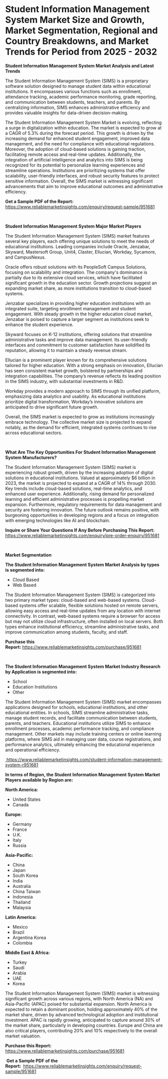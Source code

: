 <p><h1>Student Information Management System Market Size and Growth, Market Segmentation, Regional and Country Breakdowns, and Market Trends for Period from 2025 -  2032</h1></p><p><strong>Student Information Management System Market Analysis and Latest Trends</strong></p>
<p><p>The Student Information Management System (SIMS) is a proprietary software solution designed to manage student data within educational institutions. It encompasses various functions such as enrollment, attendance tracking, academic performance monitoring, grade reporting, and communication between students, teachers, and parents. By centralizing information, SIMS enhances administrative efficiency and provides valuable insights for data-driven decision-making.</p><p>The Student Information Management System Market is evolving, reflecting a surge in digitalization within education. The market is expected to grow at a CAGR of 5.3% during the forecast period. This growth is driven by the increasing demand for enhanced student engagement, improved data management, and the need for compliance with educational regulations. Moreover, the adoption of cloud-based solutions is gaining traction, facilitating remote access and real-time updates. Additionally, the integration of artificial intelligence and analytics into SIMS is being recognized for its potential to personalize learning experiences and streamline operations. Institutions are prioritizing systems that offer scalability, user-friendly interfaces, and robust security features to protect sensitive information. Overall, the SIMS market is witnessing significant advancements that aim to improve educational outcomes and administrative efficiency.</p></p>
<p><strong>Get a Sample PDF of the Report:&nbsp;</strong> <a href="https://www.reliablemarketinsights.com/enquiry/request-sample/951681?utm_campaign=3278&utm_medium=2&utm_source=Github&utm_content=ia&utm_term=17042025&utm_id=student-information-management-system">https://www.reliablemarketinsights.com/enquiry/request-sample/951681</a></p>
<p>&nbsp;</p>
<p><strong>Student Information Management System Major Market Players</strong></p>
<p><p>The Student Information Management System (SIMS) market features several key players, each offering unique solutions to meet the needs of educational institutions. Leading companies include Oracle, Jenzabar, Skyward, Mastersoft Group, Unit4, Claster, Ellucian, Workday, Sycamore, and CampusNexus.</p><p>Oracle offers robust solutions with its PeopleSoft Campus Solutions, focusing on scalability and integration. The company's dominance is partially due to its extensive cloud services, which have facilitated significant growth in the education sector. Growth projections suggest an expanding market share, as more institutions transition to cloud-based systems.</p><p>Jenzabar specializes in providing higher education institutions with an integrated suite, targeting enrollment management and student engagement. With steady growth in the higher education cloud market, Jenzabar is poised to capture a larger segment as institutions seek to enhance the student experience.</p><p>Skyward focuses on K-12 institutions, offering solutions that streamline administrative tasks and improve data management. Its user-friendly interfaces and commitment to customer satisfaction have solidified its reputation, allowing it to maintain a steady revenue stream.</p><p>Ellucian is a prominent player known for its comprehensive solutions tailored for higher education. With a strong emphasis on innovation, Ellucian has seen consistent market growth, bolstered by partnerships and integration capabilities. The company’s revenue reflects its leading position in the SIMS industry, with substantial investments in R&D.</p><p>Workday provides a modern approach to SIMS through its unified platform, emphasizing data analytics and usability. As educational institutions prioritize digital transformation, Workday’s innovative solutions are anticipated to drive significant future growth.</p><p>Overall, the SIMS market is expected to grow as institutions increasingly embrace technology. The collective market size is projected to expand notably, as the demand for efficient, integrated systems continues to rise across educational sectors.</p></p>
<p>&nbsp;</p>
<p><strong>What Are The Key Opportunities For Student Information Management System Manufacturers?</strong></p>
<p><p>The Student Information Management System (SIMS) market is experiencing robust growth, driven by the increasing adoption of digital solutions in educational institutions. Valued at approximately $6 billion in 2023, the market is projected to expand at a CAGR of 14% through 2030. Key trends include cloud-based solutions, real-time analytics, and enhanced user experience. Additionally, rising demand for personalized learning and efficient administrative processes is propelling market expansion. Furthermore, regulatory requirements for data management and security are fostering innovation. The future outlook remains positive, with burgeoning opportunities in developing regions and a focus on integration with emerging technologies like AI and blockchain.</p></p>
<p><strong>Inquire or Share Your Questions If Any Before Purchasing This Report:</strong> <a href="https://www.reliablemarketinsights.com/enquiry/pre-order-enquiry/951681?utm_campaign=3278&utm_medium=2&utm_source=Github&utm_content=ia&utm_term=17042025&utm_id=student-information-management-system">https://www.reliablemarketinsights.com/enquiry/pre-order-enquiry/951681</a></p>
<p>&nbsp;</p>
<p><strong>Market Segmentation</strong></p>
<p><strong>The Student Information Management System Market Analysis by types is segmented into:</strong></p>
<p><ul><li>Cloud Based</li><li>Web Based</li></ul></p>
<p><p>The Student Information Management System (SIMS) is categorized into two primary market types: cloud-based and web-based systems. Cloud-based systems offer scalable, flexible solutions hosted on remote servers, allowing easy access and real-time updates from any location with internet connectivity. In contrast, web-based systems require a browser for access but may not utilize cloud infrastructure, often installed on local servers. Both types enhance institutional efficiency, streamline administrative tasks, and improve communication among students, faculty, and staff.</p></p>
<p><strong>Purchase this Report:&nbsp;</strong><a href="https://www.reliablemarketinsights.com/purchase/951681?utm_campaign=3278&utm_medium=2&utm_source=Github&utm_content=ia&utm_term=17042025&utm_id=student-information-management-system">https://www.reliablemarketinsights.com/purchase/951681</a></p>
<p>&nbsp;</p>
<p><strong>The Student Information Management System Market Industry Research by Application is segmented into:</strong></p>
<p><ul><li>School</li><li>Education Institutions</li><li>Other</li></ul></p>
<p><p>The Student Information Management System (SIMS) market encompasses applications designed for schools, educational institutions, and other educational entities. In schools, SIMS streamline administrative tasks, manage student records, and facilitate communication between students, parents, and teachers. Educational institutions utilize SIMS to enhance enrollment processes, academic performance tracking, and compliance management. Other markets may include training centers or online learning platforms, where SIMS aid in managing user data, course registrations, and performance analytics, ultimately enhancing the educational experience and operational efficiency.</p></p>
<p><a href="https://www.reliablemarketinsights.com/student-information-management-system-r951681?utm_campaign=3278&utm_medium=2&utm_source=Github&utm_content=ia&utm_term=17042025&utm_id=student-information-management-system">&nbsp;https://www.reliablemarketinsights.com/student-information-management-system-r951681</a></p>
<p><strong>In terms of Region, the Student Information Management System Market Players available by Region are:</strong></p>
<p>
    <p> <strong> North America: </strong>
        <ul>
            <li>United States</li>
            <li>Canada</li>
        </ul>
        </p> 
    <p> <strong> Europe: </strong>
        <ul>
            <li>Germany</li>
            <li>France</li>
            <li>U.K.</li>
            <li>Italy</li>
            <li>Russia</li>
        </ul>
        </p> 
    <p> <strong> Asia-Pacific: </strong>
        <ul>
            <li>China</li>
            <li>Japan</li>
            <li>South Korea</li>
            <li>India</li>
            <li>Australia</li>
            <li>China Taiwan</li>
            <li>Indonesia</li>
            <li>Thailand</li>
            <li>Malaysia</li>
        </ul>
        </p> 
    <p> <strong> Latin America: </strong>
        <ul>
            <li>Mexico</li>
            <li>Brazil</li>
            <li>Argentina Korea</li>
            <li>Colombia</li>
        </ul>
        </p> 
    <p> <strong> Middle East & Africa: </strong>
        <ul>
            <li>Turkey</li>
            <li>Saudi</li>
            <li>Arabia</li>
            <li>UAE</li>
            <li>Korea</li>
        </ul>
    </p>
    </p>
<p><p>The Student Information Management System (SIMS) market is witnessing significant growth across various regions, with North America (NA) and Asia-Pacific (APAC) poised for substantial expansion. North America is expected to retain a dominant position, holding approximately 40% of the market share, driven by advanced technological adoption and institutional investment. APAC is rapidly growing, anticipated to capture around 30% of the market share, particularly in developing countries. Europe and China are also critical players, contributing 20% and 10% respectively to the overall market valuation.</p></p>
<p><strong>Purchase this Report: </strong><a href="https://www.reliablemarketinsights.com/purchase/951681?utm_campaign=3278&utm_medium=2&utm_source=Github&utm_content=ia&utm_term=17042025&utm_id=student-information-management-system">https://www.reliablemarketinsights.com/purchase/951681</a></p>
<p>&nbsp;<strong>Get a Sample PDF of the Report:&nbsp;&nbsp;</strong><a href="https://www.reliablemarketinsights.com/enquiry/request-sample/951681?utm_campaign=3278&utm_medium=2&utm_source=Github&utm_content=ia&utm_term=17042025&utm_id=student-information-management-system">https://www.reliablemarketinsights.com/enquiry/request-sample/951681</a></p>
<p><strong></strong></p>
<p><p></p><p></p><p></p></p>